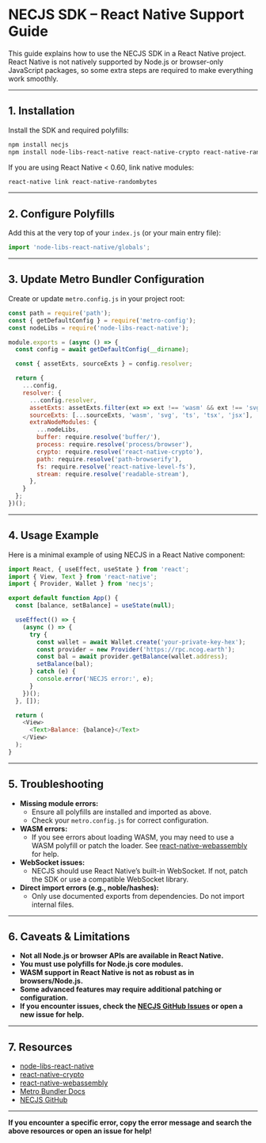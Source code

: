 # NECJS SDK – React Native Support Guide

This guide explains how to use the NECJS SDK in a React Native project. React Native is not natively supported by Node.js or browser-only JavaScript packages, so some extra steps are required to make everything work smoothly.

---

## 1. Installation

Install the SDK and required polyfills:

```sh
npm install necjs
npm install node-libs-react-native react-native-crypto react-native-randombytes path-browserify react-native-level-fs react-native-quick-crypto react-native-webcrypto buffer
```

If you are using React Native < 0.60, link native modules:

```sh
react-native link react-native-randombytes
```

---

## 2. Configure Polyfills

Add this at the very top of your `index.js` (or your main entry file):

```js
import 'node-libs-react-native/globals';
```

---

## 3. Update Metro Bundler Configuration

Create or update `metro.config.js` in your project root:

```js
const path = require('path');
const { getDefaultConfig } = require('metro-config');
const nodeLibs = require('node-libs-react-native');

module.exports = (async () => {
  const config = await getDefaultConfig(__dirname);

  const { assetExts, sourceExts } = config.resolver;

  return {
    ...config,
    resolver: {
      ...config.resolver,
      assetExts: assetExts.filter(ext => ext !== 'wasm' && ext !== 'svg'),
      sourceExts: [...sourceExts, 'wasm', 'svg', 'ts', 'tsx', 'jsx'],
      extraNodeModules: {
        ...nodeLibs,
        buffer: require.resolve('buffer/'),
        process: require.resolve('process/browser'),
        crypto: require.resolve('react-native-crypto'),
        path: require.resolve('path-browserify'),
        fs: require.resolve('react-native-level-fs'),
        stream: require.resolve('readable-stream'),
      },
    }
  };
})();
```

---

## 4. Usage Example

Here is a minimal example of using NECJS in a React Native component:

```js
import React, { useEffect, useState } from 'react';
import { View, Text } from 'react-native';
import { Provider, Wallet } from 'necjs';

export default function App() {
  const [balance, setBalance] = useState(null);

  useEffect(() => {
    (async () => {
      try {
        const wallet = await Wallet.create('your-private-key-hex');
        const provider = new Provider('https://rpc.ncog.earth');
        const bal = await provider.getBalance(wallet.address);
        setBalance(bal);
      } catch (e) {
        console.error('NECJS error:', e);
      }
    })();
  }, []);

  return (
    <View>
      <Text>Balance: {balance}</Text>
    </View>
  );
}
```

---

## 5. Troubleshooting

- **Missing module errors:**
  - Ensure all polyfills are installed and imported as above.
  - Check your `metro.config.js` for correct configuration.
- **WASM errors:**
  - If you see errors about loading WASM, you may need to use a WASM polyfill or patch the loader. See [react-native-webassembly](https://github.com/kripod/react-native-webassembly) for help.
- **WebSocket issues:**
  - NECJS should use React Native’s built-in WebSocket. If not, patch the SDK or use a compatible WebSocket library.
- **Direct import errors (e.g., noble/hashes):**
  - Only use documented exports from dependencies. Do not import internal files.

---

## 6. Caveats & Limitations

- **Not all Node.js or browser APIs are available in React Native.**
- **You must use polyfills for Node.js core modules.**
- **WASM support in React Native is not as robust as in browsers/Node.js.**
- **Some advanced features may require additional patching or configuration.**
- **If you encounter issues, check the [NECJS GitHub Issues](https://github.com/Ncog-Earth-Chain/nec-node-sdk/issues) or open a new issue for help.**

---

## 7. Resources

- [node-libs-react-native](https://github.com/parshap/node-libs-react-native)
- [react-native-crypto](https://github.com/mvayngrib/react-native-crypto)
- [react-native-webassembly](https://github.com/kripod/react-native-webassembly)
- [Metro Bundler Docs](https://facebook.github.io/metro/)
- [NECJS GitHub](https://github.com/Ncog-Earth-Chain/nec-node-sdk)

---

**If you encounter a specific error, copy the error message and search the above resources or open an issue for help!** 